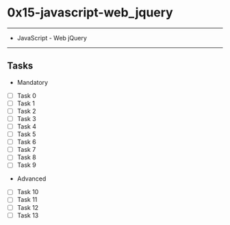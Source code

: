 # 0x15-javascript-web_jquery

---
* JavaScript - Web jQuery
---
## Tasks
* Mandatory
- [ ] Task 0
- [ ] Task 1
- [ ] Task 2
- [ ] Task 3
- [ ] Task 4
- [ ] Task 5
- [ ] Task 6
- [ ] Task 7
- [ ] Task 8
- [ ] Task 9
* Advanced
- [ ] Task 10
- [ ] Task 11
- [ ] Task 12
- [ ] Task 13
